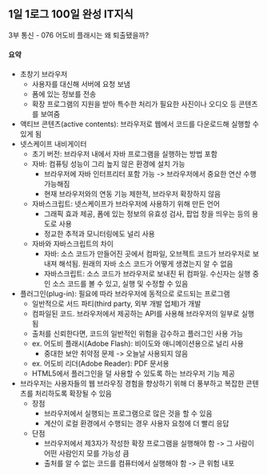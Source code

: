 ## 1일 1로그 100일 완성 IT지식

3부 통신 - 076 어도비 플래시는 왜 퇴출됐을까?

#### 요약

- 초창기 브라우저
  - 사용자를 대신해 서버에 요청 보냄
  - 폼에 있는 정보를 전송
  - 확장 프로그램의 지원을 받아 특수한 처리가 필요한 사진이나 오디오 등 콘텐츠를 보여줌
- 액티브 콘텐츠(active contents): 브라우저로 웹에서 코드를 다운로드해 실행할 수 있게 됨
- 넷스케이프 내비게이터
  - 초기 버전: 브라우저 내에서 자바 프로그램을 실행하는 방법 포함
  - 자바: 컴퓨팅 성능이 그리 높지 않은 환경에 설치 가능
    - 브라우저에 자바 인터프리터 포함 가능 -> 브라우저에서 중요한 연산 수행 가능해짐
    - 현재 브라우저와의 연동 기능 제한적, 브라우저 확장하지 않음
  - 자바스크립트: 넷스케이프가 브라우저에 사용하기 위해 만든 언어
    - 그래픽 효과 제공, 폼에 있는 정보의 유효성 검사, 팝업 창을 띄우는 등의 용도로 사용
    - 정교한 추적과 모니터링에도 널리 사용
  - 자바와 자바스크립트의 차이
    - 자바: 소스 코드가 만들어진 곳에서 컴파일, 오브젝트 코드가 브라우저로 보내져 해석됨. 원래의 자바 소스 코드가 어떻게 생겼는지 알 수 없음
    - 자바스크립트: 소스 코드가 브라우저로 보내진 뒤 컴파일. 수신자는 실행 중인 소스 코드를 볼 수 있고, 실행 및 수정할 수 있음
- 플러그인(plug-in): 필요에 따라 브라우저에 동적으로 로드되는 프로그램
  - 일반적으로 서드 파티(third party, 외부 개발 업체)가 개발
  - 컴파일된 코드. 브라우저에서 제공하는 API를 사용해 브라우저의 일부로 실행됨
  - 출처를 신뢰한다면, 코드의 일반적인 위험을 감수하고 플러그인 사용 가능
  - ex. 어도비 플래시(Adobe Flash): 비이도와 애니메이션용으로 널리 사용
    - 중대한 보안 취약점 문제 -> 오늘날 사용되지 않음
  - ex. 어도비 리더(Adobe Reader): PDF 문서용
  - HTML5에서 플러그인을 덜 사용할 수 있도록 하는 브라우저 기능 제공
- 브라우저는 사용자들의 웹 브라우징 경험을 향상하기 위해 더 풍부하고 복잡한 콘텐츠를 처리하도록 확장될 수 있음
  - 장점
    - 브라우저에서 실행되는 프로그램으로 많은 것을 할 수 있음
    - 계산이 로컬 환경에서 수행되는 경우 사용자 요청에 더 빨리 응답
  - 단점
    - 브라우저에서 제3자가 작성한 확장 프로그램을 실행해야 함 -> 그 사람이 어떤 사람인지 모를 가능성 큼
    - 출처를 알 수 없는 코드를 컴퓨터에서 실행해야 함 -> 큰 위험 내포
